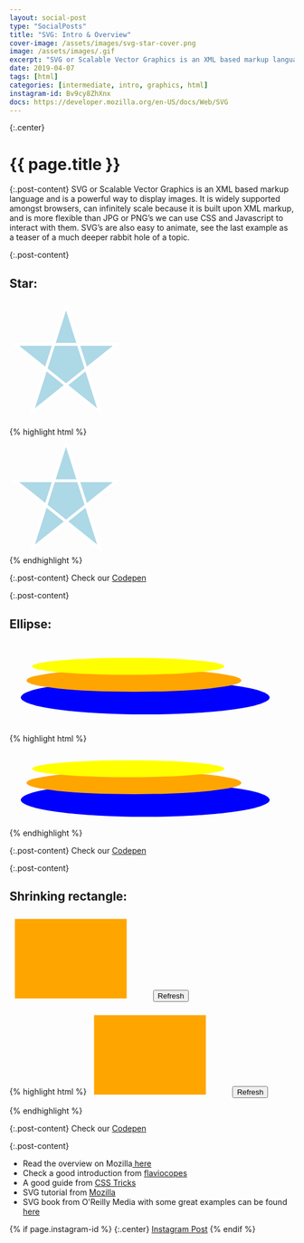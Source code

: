 ```yaml
---
layout: social-post
type: "SocialPosts"
title: "SVG: Intro & Overview"
cover-image: /assets/images/svg-star-cover.png
image: /assets/images/.gif
excerpt: "SVG or Scalable Vector Graphics is an XML based markup language and is a powerful way to display images."
date: 2019-04-07
tags: [html]
categories: [intermediate, intro, graphics, html]
instagram-id: Bv9cy8ZhXnx
docs: https://developer.mozilla.org/en-US/docs/Web/SVG
---
```

{:.center}
# {{ page.title }}

{:.post-content}
SVG or Scalable Vector Graphics is an XML based markup language and is a powerful way to display images. 
It is widely supported amongst browsers, can infinitely scale because it is built 
upon XML markup, and is more flexible than JPG or PNG’s we can use CSS and Javascript to 
interact with them. SVG’s are also easy to animate, see the last example as a teaser
of a much deeper rabbit hole of a topic.

{:.post-content}
<h2>Star:</h2>
<svg height="210" width="500">
  <polygon points="100,10 40,198 190,78 10,78 160,198" style="fill:lightblue;stroke:white;stroke-width:5;fill-rule:nonzero;"/>
</svg>

{% highlight html %}
<svg height="210" width="500">
  <polygon points="100,10 40,198 190,78 10,78 160,198" style="fill:lightblue;stroke:white;stroke-width:5;fill-rule:nonzero;"/>
</svg>
{% endhighlight %}

{:.post-content}
Check our <a href="https://codepen.io/the_dev_diaries/pen/XQjXmB" target="_blank">Codepen</a>

{:.post-content}
<h2>Ellipse:</h2>
<svg height="150" width="500">
  <ellipse cx="240" cy="100" rx="220" ry="30" style="fill:blue" />
  <ellipse cx="220" cy="70" rx="190" ry="20" style="fill:orange" />
  <ellipse cx="210" cy="45" rx="170" ry="15" style="fill:yellow" />
</svg>

{% highlight html %}
<svg height="150" width="500">
  <ellipse cx="240" cy="100" rx="220" ry="30" style="fill:blue" />
  <ellipse cx="220" cy="70" rx="190" ry="20" style="fill:orange" />
  <ellipse cx="210" cy="45" rx="170" ry="15" style="fill:yellow" />
</svg>
{% endhighlight %}

{:.post-content}
Check our <a href="https://codepen.io/the_dev_diaries/pen/JVRGEV" target="_blank">Codepen</a>

{:.post-content}
<h2>Shrinking rectangle:</h2>
<svg width="250" height="150">
<rect x="10" y="10" width="200" height="150" stroke="orange" fill="orange">
  <animate id="animation"
    attributeName="width"
    attributeType="XML"
    from="200" to="20"
    begin="0s" dur="5s"
    fill="freeze" />
</rect>
</svg>
<input id="js-refresh" type="button" value="Refresh"/>


<script>
const refresh = document.getElementById('js-refresh');

refresh.onclick = function() {
  document.getElementById('animation').beginElement();
}
</script>

{% highlight html %}
<svg width="250" height="150">
<rect x="10" y="10" width="200" height="150" stroke="orange" fill="orange">
  <animate id="animation"
    attributeName="width"
    attributeType="XML"
    from="200" to="20"
    begin="0s" dur="5s"
    fill="freeze" />
</rect>
</svg>
<input id="js-refresh" type="button" value="Refresh"/>


<script>
const refresh = document.getElementById('js-refresh');

refresh.onclick = function() {
  document.getElementById('animation').beginElement();
}
</script>
{% endhighlight %}

{:.post-content}
Check our <a href="https://codepen.io/the_dev_diaries/pen/XQjXpx" target="_blank">Codepen</a>

{:.post-content}
* Read the overview on Mozilla<a href="{{page.docs}}" target="_blank"> here</a>
* Check a good introduction from <a href="https://flaviocopes.com/svg/" target="_blank">flaviocopes</a>
* A good guide from <a href="https://css-tricks.com/lodge/svg/" target="_blank">CSS Tricks</a>
* SVG tutorial from <a href="https://developer.mozilla.org/en-US/docs/Web/SVG/Tutorial" target="_blank">Mozilla</a>
* SVG book from O'Reilly Media with some great examples can be found <a href="https://github.com/oreillymedia/svg-essentials-examples" target="_blank">here</a>

{% if page.instagram-id %}
{:.center}
<a class="insta-link" href="https://www.instagram.com/p/{{page.instagram-id}}" target="_blank">Instagram Post</a>
{% endif %}
